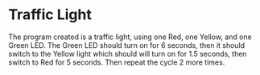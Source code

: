# Traffic Light 

The program created is a traffic light, using one Red, one Yellow, and one Green LED. The Green LED should turn on for 6 seconds, then it should switch to the Yellow light which should will turn on for 1.5 seconds, then switch to Red for 5 seconds. Then repeat the cycle 2 more times.  
